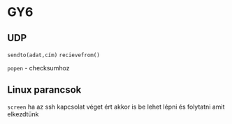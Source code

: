 # GY6
## UDP

`sendto(adat,cím)`
`recievefrom()`

`popen` - checksumhoz

## Linux parancsok
`screen` ha az ssh kapcsolat véget ért akkor is be lehet lépni és folytatni amit elkezdtünk
